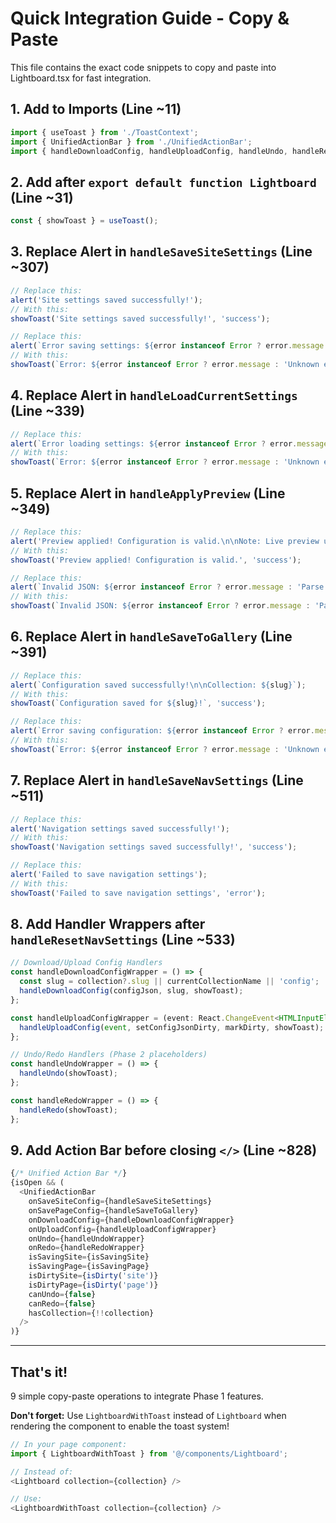 # Quick Integration Guide - Copy & Paste

This file contains the exact code snippets to copy and paste into Lightboard.tsx for fast integration.

## 1. Add to Imports (Line ~11)

```typescript
import { useToast } from './ToastContext';
import { UnifiedActionBar } from './UnifiedActionBar';
import { handleDownloadConfig, handleUploadConfig, handleUndo, handleRedo } from './ActionBarHandlers';
```

## 2. Add after `export default function Lightboard` (Line ~31)

```typescript
const { showToast } = useToast();
```

## 3. Replace Alert in `handleSaveSiteSettings` (Line ~307)

```typescript
// Replace this:
alert('Site settings saved successfully!');
// With this:
showToast('Site settings saved successfully!', 'success');

// Replace this:
alert(`Error saving settings: ${error instanceof Error ? error.message : 'Unknown error'}`);
// With this:
showToast(`Error: ${error instanceof Error ? error.message : 'Unknown error'}`, 'error');
```

## 4. Replace Alert in `handleLoadCurrentSettings` (Line ~339)

```typescript
// Replace this:
alert(`Error loading settings: ${error instanceof Error ? error.message : 'Unknown error'}`);
// With this:
showToast(`Error: ${error instanceof Error ? error.message : 'Unknown error'}`, 'error');
```

## 5. Replace Alert in `handleApplyPreview` (Line ~349)

```typescript
// Replace this:
alert('Preview applied! Configuration is valid.\n\nNote: Live preview updates will be implemented in the next phase.');
// With this:
showToast('Preview applied! Configuration is valid.', 'success');

// Replace this:
alert(`Invalid JSON: ${error instanceof Error ? error.message : 'Parse error'}`);
// With this:
showToast(`Invalid JSON: ${error instanceof Error ? error.message : 'Parse error'}`, 'error');
```

## 6. Replace Alert in `handleSaveToGallery` (Line ~391)

```typescript
// Replace this:
alert(`Configuration saved successfully!\n\nCollection: ${slug}`);
// With this:
showToast(`Configuration saved for ${slug}!`, 'success');

// Replace this:
alert(`Error saving configuration: ${error instanceof Error ? error.message : 'Unknown error'}`);
// With this:
showToast(`Error: ${error instanceof Error ? error.message : 'Unknown error'}`, 'error');
```

## 7. Replace Alert in `handleSaveNavSettings` (Line ~511)

```typescript
// Replace this:
alert('Navigation settings saved successfully!');
// With this:
showToast('Navigation settings saved successfully!', 'success');

// Replace this:
alert('Failed to save navigation settings');
// With this:
showToast('Failed to save navigation settings', 'error');
```

## 8. Add Handler Wrappers after `handleResetNavSettings` (Line ~533)

```typescript
// Download/Upload Config Handlers
const handleDownloadConfigWrapper = () => {
  const slug = collection?.slug || currentCollectionName || 'config';
  handleDownloadConfig(configJson, slug, showToast);
};

const handleUploadConfigWrapper = (event: React.ChangeEvent<HTMLInputElement>) => {
  handleUploadConfig(event, setConfigJsonDirty, markDirty, showToast);
};

// Undo/Redo Handlers (Phase 2 placeholders)
const handleUndoWrapper = () => {
  handleUndo(showToast);
};

const handleRedoWrapper = () => {
  handleRedo(showToast);
};
```

## 9. Add Action Bar before closing `</>` (Line ~828)

```typescript
{/* Unified Action Bar */}
{isOpen && (
  <UnifiedActionBar
    onSaveSiteConfig={handleSaveSiteSettings}
    onSavePageConfig={handleSaveToGallery}
    onDownloadConfig={handleDownloadConfigWrapper}
    onUploadConfig={handleUploadConfigWrapper}
    onUndo={handleUndoWrapper}
    onRedo={handleRedoWrapper}
    isSavingSite={isSavingSite}
    isSavingPage={isSavingPage}
    isDirtySite={isDirty('site')}
    isDirtyPage={isDirty('page')}
    canUndo={false}
    canRedo={false}
    hasCollection={!!collection}
  />
)}
```

---

## That's it!

9 simple copy-paste operations to integrate Phase 1 features.

**Don't forget:** Use `LightboardWithToast` instead of `Lightboard` when rendering the component to enable the toast system!

```typescript
// In your page component:
import { LightboardWithToast } from '@/components/Lightboard';

// Instead of:
<Lightboard collection={collection} />

// Use:
<LightboardWithToast collection={collection} />
```

